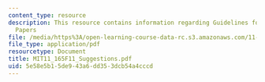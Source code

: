 ```yaml
---
content_type: resource
description: This resource contains information regarding Guidelines for Well-written
  Papers
file: /media/https%3A/open-learning-course-data-rc.s3.amazonaws.com/11-165-infrastructure-and-energy-technology-challenges-fall-2011/5e58e5b15de943a6dd353dcb54a4cccd_MIT11_165F11_Suggestions.pdf
file_type: application/pdf
resourcetype: Document
title: MIT11_165F11_Suggestions.pdf
uid: 5e58e5b1-5de9-43a6-dd35-3dcb54a4cccd
---
```

